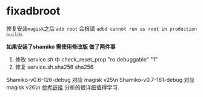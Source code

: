 # fixadbroot
修复安装`magisk`之后 `adb root` 会报错
`adbd cannot run as root in production builds`

**如果安装了shamiko 需使用修改版 做了两件事**
1. 修改 service.sh 中 check_reset_prop "ro.debuggable" "1" 
2. 修复 service.sh.sha256 sha256

Shamiko-v0.6-126-debug 对应 magisk v25\n
Shamiko-v0.7-161-debug 对应 magisk v26\n
[参考链接](https://liwugang.github.io/2021/07/11/magisk_enable_adbr_root.html) 分析的很详细值得学习.

